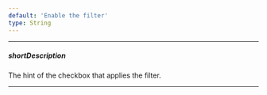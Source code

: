 ```yaml
---
default: 'Enable the filter'
type: String
---
```

---
##### shortDescription
The hint of the checkbox that applies the filter.

---
